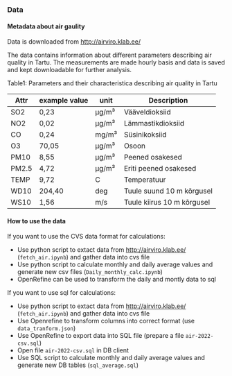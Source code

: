 ### Data

#### Metadata about air gaulity

Data is downloaded from http://airviro.klab.ee/

The data contains information about different parameters describing air quality in Tartu. The measurements are made hourly basis and data is saved and kept downloadable for further analysis.

Table1: Parameters and their characteristica describing air quality in Tartu

| Attr  | example value | unit    | Description                 |
| ----- | ------------- | ------- | --------------------------- |
| SO2   | 0,23          | µg/m³ | Vääveldioksiid            |
| NO2   | 0,02          | µg/m³ | Lämmastikdioksiid          |
| CO    | 0,24          | mg/m³  | Süsinikoksiid              |
| O3    | 70,05         | µg/m³ | Osoon                       |
| PM10  | 8,55          | µg/m³ | Peened osakesed             |
| PM2.5 | 4,72          | µg/m³ | Eriti peened osakesed       |
| TEMP  | 9,72          | C       | Temperatuur                 |
| WD10  | 204,40        | deg     | Tuule suund 10 m kõrgusel  |
| WS10  | 1,56          | m/s     | Tuule kiirus 10 m kõrgusel |


#### How to use the data

If you want to use the CVS data format for calculations:

* Use python script to extact data from http://airviro.klab.ee/ (`fetch_air.ipynb`) and gather data into cvs file
* Use python script to calculate monthly and daily average values and generate new csv files (`Daily_monthly_calc.ipynb`)
* OpenRefine can be used to transform the daily and montly data to sql

If you want to use sql for calculations:

* Use python script to extact data from http://airviro.klab.ee/ (`fetch_air.ipynb`) and gather data into cvs file
* Use Openrefine to transform columns into correct format (use `data_tranform.json`)  
* Use OpenRefine to export data into SQL file (prepare a file `air-2022-csv.sql`)
* Open file `air-2022-csv.sql` in DB client 
* Use SQL script to calculate monthly and daily average values and generate new DB tables (`sql_average.sql`)
